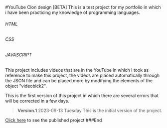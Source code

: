 #YouTube Clon design [BETA]
This is a test project for my portfolio in which i have been practicing my knowledge of programming languages. 

###### HTML
###### CSS    
###### JAVASCRIPT

This project includes videos that are in the YouTube in which I took as reference to make this project, the videos are placed automatically through the JSON file and can be placed more by modifying the elements of the object "videoblck2".

This is the first version of this project in which there are several errors that will be corrected in a few days.

> **Version.1** 2023-06-13 Tuesday
This is the initial version of the project.

[Click here](https://wilfridol.github.io/YouTube-clone-design/ "Click here") to see the published project
###End
